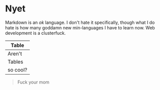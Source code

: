# Nyet

Markdown is an _ok_ language. I don't hate it specifically, though what I do hate is how many goddamn new min-languages I have to learn now. Web development is a clusterfuck. 

|Table|
|---|
|Aren't|
|Tables|
|so cool?|

>Fuck your mom
